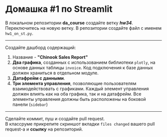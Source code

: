 # Домашка #1 по Streamlit

В локальном репозитории **da_course** создайте ветку ***hw34***. Переключитесь на новую ветку. В репозитории создайте файл с именем `hw1_on_st.py`.  

---  

Создайте дашборд содержащий:
1. Название  - **"Chinook Sales Report"**  
2. **Два графика**, созданных с использованием библиотеки `plotly`, на основе данных таблицы `invoice`. Код подключения к базе данных должен храниться в отдельном модуле.  
4. **Датафрейм с данными**.  
5. **Три элемента управления**, позволяющие пользователям взаимодействовать с графиками. Каждый элемент управления должен влиять как на оба графика, так и на датафрейм. Все элементы управления должны быть расположены на боковой панели (`sidebar`)  

---  

Сделайте коммит, пуш и создайте pull request.  
В классруме прикрепите скриншот вкладки `files changed` вашего pull request-а и **ссылку** на репозиторий.